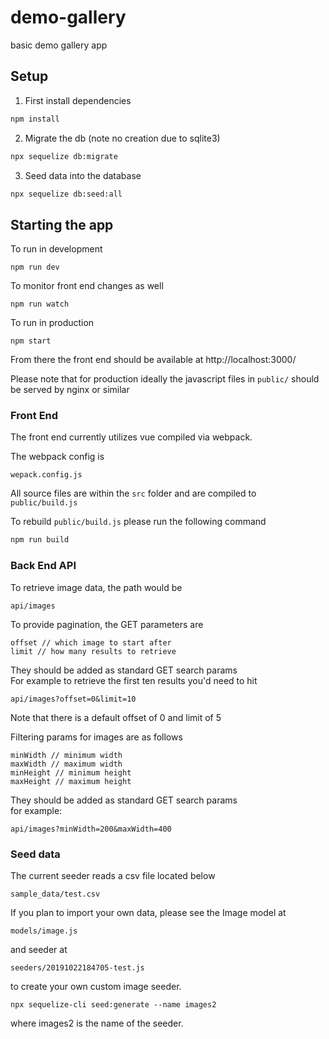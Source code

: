 # demo-gallery
basic demo gallery app

## Setup

1. First install dependencies 
```bash
npm install
```
2. Migrate the db (note no creation due to sqlite3)
```bash
npx sequelize db:migrate
```
3. Seed data into the database
```bash
npx sequelize db:seed:all
```

## Starting the app

To run in development
```
npm run dev
```

To monitor front end changes as well
```
npm run watch
```

To run in production
```
npm start
```

From there the front end should be available at http://localhost:3000/


Please note that for production ideally the javascript files in `public/` should be served by nginx or similar

### Front End

The front end currently utilizes vue compiled via webpack.

The webpack config is
```
wepack.config.js
```

All source files are within the `src` folder  and are compiled to `public/build.js`  

To rebuild `public/build.js` please run the following command
```bash
npm run build
```



### Back End API

To retrieve image data, the path would be 
```
api/images
```
To provide pagination, the GET parameters are 
```
offset // which image to start after
limit // how many results to retrieve
```
They should be added as standard GET search params  
For example to retrieve the first ten results you'd need to hit
```
api/images?offset=0&limit=10
```
Note that there is a default offset of 0 and limit of 5

Filtering params for images are as follows
```
minWidth // minimum width
maxWidth // maximum width
minHeight // minimum height
maxHeight // maximum height
```

They should be added as standard GET search params  
for example:
```
api/images?minWidth=200&maxWidth=400
```


### Seed data
The current seeder reads a csv file located below
```
sample_data/test.csv
```

If you plan to import your own data, please see the Image model at 
```
models/image.js
```
and seeder at 
```
seeders/20191022184705-test.js
```
to create your own custom image seeder.
```
npx sequelize-cli seed:generate --name images2
```
where images2 is the name of the seeder.